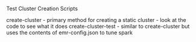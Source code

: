 Test Cluster Creation Scripts

create-cluster - primary method for creating a static cluster - look at the code to see what it does
create-cluster-test - similar to create-cluster but uses the contents of emr-config.json to tune spark
